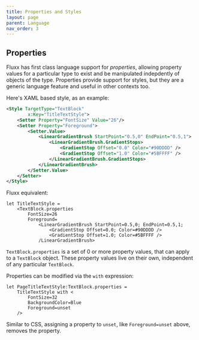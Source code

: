 ```yaml
---
title: Properties and Styles
layout: page
parent: Language
nav_order: 3
---
```


Properties
----------

Fluxx has first class language support for _properties_, allowing property values for a particular type to
exist and be manipulated indepdently of objects of the type. Properties provide support for styles, but they are a
generic language feature and useful in other contexts too.

Here's XAML based style, as an example:
```xml
<Style TargetType="TextBlock"
        x:Key="TitleTextStyle">
    <Setter Property="FontSize" Value="26"/>
    <Setter Property="Foreground">
        <Setter.Value>
            <LinearGradientBrush StartPoint="0.5,0" EndPoint="0.5,1">
                <LinearGradientBrush.GradientStops>
                    <GradientStop Offset="0.0" Color="#90DDDD" />
                    <GradientStop Offset="1.0" Color="#5BFFFF" />
                </LinearGradientBrush.GradientStops>
            </LinearGradientBrush>
        </Setter.Value>
    </Setter>
</Style>
```

Fluxx equivalent:
```fluxx
let TitleTextStyle =
    <TextBlock.properties
        FontSize=26
        Foreground=
            <LinearGradientBrush StartPoint=0.5,0; EndPoint=0.5,1;
                <GradientStop Offset=0.0; Color=#90DDDD />
                <GradientStop Offset=1.0; Color=#5BFFFF />
            /LinearGradientBrush>
```

`TextBlock.properties` is a set of 0 or more property values, that
can apply to a `TextBlock` object. These property values live on their
own, independent of any particular `TextBlock`.

Properties can be modified via the `with` expression:
```
let PageTitleTextStyle:TextBlock.properties =
    TitleTextStyle with <
        FontSize=32
        BackgroundColor=Blue
        Foreground=unset
    />
```

Similar to CSS, assigning a property to `unset`, like `Foreground=unset` above, removes the property.
